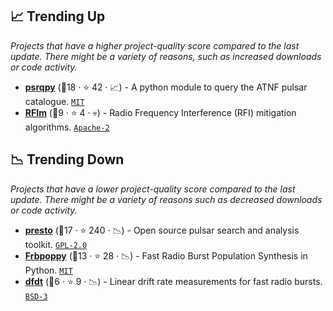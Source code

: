 ## 📈 Trending Up

_Projects that have a higher project-quality score compared to the last update. There might be a variety of reasons, such as increased downloads or code activity._

- <b><a href="https://psrqpy.readthedocs.io">psrqpy</a></b> (🥇18 ·  ⭐ 42 · 📈) - A python module to query the ATNF pulsar catalogue. <code><a href="http://bit.ly/34MBwT8">MIT</a></code> <code><img src="https://www.python.org/static/favicon.ico" style="display:inline;" width="13" height="13"></code>
- <b><a href="https://github.com/TRASAL/RFIm">RFIm</a></b> (🥇9 ·  ⭐ 4 · 💀) - Radio Frequency Interference (RFI) mitigation algorithms. <code><a href="http://bit.ly/3nYMfla">Apache-2</a></code>

## 📉 Trending Down

_Projects that have a lower project-quality score compared to the last update. There might be a variety of reasons such as decreased downloads or code activity._

- <b><a href="https://www.cv.nrao.edu/~sransom/presto/">presto</a></b> (🥇17 ·  ⭐ 240 · 📉) - Open source pulsar search and analysis toolkit. <code><a href="http://bit.ly/2KucAZR">GPL-2.0</a></code> <code><img src="https://www.python.org/static/favicon.ico" style="display:inline;" width="13" height="13"></code> <code><img src="https://raw.githubusercontent.com/abranhe/programming-languages-logos/master/src/c/c.svg" style="display:inline;" width="13" height="13"></code>
- <b><a href="https://davidgardenier.github.io/frbpoppy/html/index.html">Frbpoppy</a></b> (🥇13 ·  ⭐ 28 · 📉) - Fast Radio Burst Population Synthesis in Python. <code><a href="http://bit.ly/34MBwT8">MIT</a></code> <code><img src="https://www.python.org/static/favicon.ico" style="display:inline;" width="13" height="13"></code>
- <b><a href="https://github.com/zpleunis/dfdt">dfdt</a></b> (🥉6 ·  ⭐ 9 · 📉) - Linear drift rate measurements for fast radio bursts. <code><a href="http://bit.ly/3aKzpTv">BSD-3</a></code> <code><img src="https://www.python.org/static/favicon.ico" style="display:inline;" width="13" height="13"></code>

